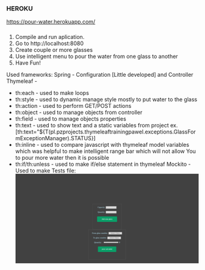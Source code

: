 ### HEROKU
https://pour-water.herokuapp.com/
###

1. Compile and run aplication.
2. Go to http://localhost:8080
3. Create couple or more glasses
4. Use intelligent menu to pour the water from one glass to another
5. Have Fun!

Used frameworks: 
Spring - Configuration [Little developed] and Controller
Thymeleaf - 
* th:each - used to make loops
* th:style - used to dynamic manage style mostly to put water to the glass
* th:action - used to perform GET/POST actions
* th:object - used to manage objects from controller
* th:field - used to manage objects properties
* th:text - used to show text and a static variables from project ex. [th:text="${T(pl.pzprojects.thymeleaftrainingpawel.exceptions.GlassFormExceptionManager).STATUS}]
* th:inline - used to compare javascript with thymeleaf model variables which was helpful to make intelligent range bar which will not allow You to pour more water then it is possible
* th:if/th:unless - used to make if/else statement in thymeleaf
Mockito - Used to make Tests
file: ![Pour-the-water](https://github.com/Raptiler/thymeleaf-training-pawel-pour-water/blob/master/1.png)
